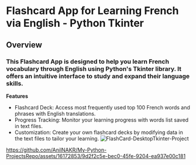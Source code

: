# Flashcard App for Learning French via English - Python Tkinter
## Overview
### This Flashcard App is designed to help you learn French vocabulary through English using Python's Tkinter library. It offers an intuitive interface to study and expand their language skills.


**Features**
* Flashcard Deck: Access most frequently used top 100 French words and phrases with English translations.
* Progress Tracking: Monitor your learning progress with words list saved in text files.
* Customization: Create your own flashcard decks by modifying data in the text files to tailor your learning.
![FlashCard-DesktopTkinter-Project](https://github.com/AnilNAKR/My-Python-ProjectsRepo/assets/16172853/afa08da3-8f78-41f2-913a-436d6617d73b)

https://github.com/AnilNAKR/My-Python-ProjectsRepo/assets/16172853/9d2f2c5e-bec0-45fe-9204-ea937e00c181

